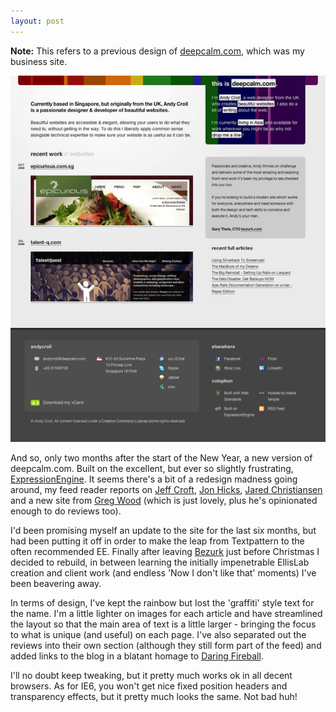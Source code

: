 ```yaml
---
layout: post
---
```


**Note:** This refers to a previous design of [deepcalm.com](http://deepcalm.com), which was my business site.

![deepcalm.com circa 2008](/images/2008/deepcalm-2008.png)

And so, only two months after the start of the New Year, a new version of deepcalm.com. Built on the excellent, but ever so slightly frustrating, [ExpressionEngine](http://www.expressionengine.com/index.php?affiliate=deepcalm). It seems there's a bit of a redesign madness going around, my feed reader reports on [Jeff Croft](http://jeffcroft.com/blog/2008/feb/15/its-brown-yo/), [Jon Hicks](http://www.hicksdesign.co.uk/journal/fiddling), [Jared Christiansen](http://www.jaredigital.com/article/227/this-is-where-i-write-the-hey-internets-i-redesigned-teh-site-post-and-you-all-pretend-to-be-excited) and a new site from [Greg Wood](http://www.greg-wood.co.uk/blog/post/sod-it-its-live/) (which is just lovely, plus he's opinionated enough to do reviews too).

I'd been promising myself an update to the site for the last six months, but had been putting it off in order to make the leap from Textpattern to the often recommended EE. Finally after leaving [Bezurk](http://bezurk.com) just before Christmas I decided to rebuild, in between learning the initially impenetrable EllisLab creation and client work (and endless 'Now I don't like that' moments) I've been beavering away.

In terms of design, I've kept the rainbow but lost the 'graffiti' style text for the name. I'm a little lighter on images for each article and have streamlined the layout so that the main area of text is a little larger - bringing the focus to what is unique (and useful) on each page. I've also separated out the reviews into their own section (although they still form part of the feed) and added links to the blog in a blatant homage to [Daring Fireball](http://daringfireball.net).

I'll no doubt keep tweaking, but it pretty much works ok in all decent browsers. As for IE6, you won't get nice fixed position headers and transparency effects, but it pretty much looks the same. Not bad huh!
